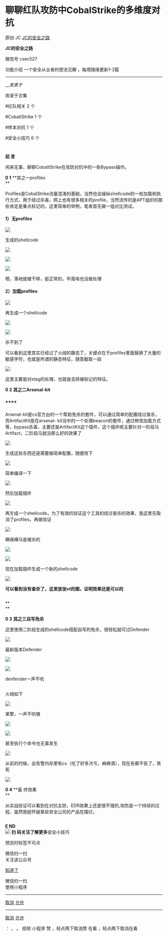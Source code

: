 #  聊聊红队攻防中CobalStrike的多维度对抗

原创 JC  [ JC的安全之路 ](javascript:void\(0\);)

**JC的安全之路** ![]()

微信号 csec527

功能介绍 一个安全从业者的想法见解 ，每周随缘更新1-2篇

____

___发表于_

收录于合集

#红队相关 2 个

#CobaltStrike 1 个

#样本对抗 1 个

#安全小技巧 6 个

  

  

#

**前 言**  
  

闲来无事，聊聊CobaltStrike在攻防对抗中的一些Bypass操作。

  

 **0 1** **其之一profiles  
**

  

Profiles是CobalStrike流量混淆的基础，当然也会操纵shellcode的一些加载和执行方式，用于绕过杀毒，网上也有很多相关的profile，当然流传的是APT组织的那些肯定是重点标记的，这里简单的举例，笔者首先做一组对比测试。

  

####  **1）无profiles**

![](https://raw.githubusercontent.com/tuchuang9/tc1/refs/heads/main/public/20230623141241.png)

生成的shellcode

![](https://raw.githubusercontent.com/tuchuang9/tc1/refs/heads/main/public/20230623141242.png)

![](https://raw.githubusercontent.com/tuchuang9/tc1/refs/heads/main/public/20230623141243.png)

![](https://raw.githubusercontent.com/tuchuang9/tc1/refs/heads/main/public/20230623141244.png)

嗯，落地就被干碎，挺正常的，毕竟啥也没做处理

####  **2）加载profiles**

![](https://raw.githubusercontent.com/tuchuang9/tc1/refs/heads/main/public/20230623141245.png)

再生成一个shellcode

![](https://raw.githubusercontent.com/tuchuang9/tc1/refs/heads/main/public/20230623141246.png)

![](https://raw.githubusercontent.com/tuchuang9/tc1/refs/heads/main/public/20230623141247.png)

杀不到了

可以看到这里其实已经过了火绒的静态了，关键点在于profiles里面替换了大量的敏感字符，也就是所谓的静态特征，随意截取一段

![](https://raw.githubusercontent.com/tuchuang9/tc1/refs/heads/main/public/20230623141248.png)

这里主要是对stag的处理，也就是去除被标记的特征。

  

 **0 2** **其之二Arsenal-kit**

###  ****

  

Arsenal-kit是cs官方出的一个帮助免杀的套件，可以通过简单的配置绕过查杀，而ArtifactKit是在arsenal-
kit当中的一个处理beacon的套件，通过修改加载方式等，bypass杀毒，主要还是ArtifactKit这个插件，这个插件呢主要针对一阶段马Artifact，二阶段马就没那么好的效果了

![](https://raw.githubusercontent.com/tuchuang9/tc1/refs/heads/main/public/20230623141249.png)

生成这些东西还是需要做简单配置，随便改下

![](https://raw.githubusercontent.com/tuchuang9/tc1/refs/heads/main/public/20230623141250.png)

简单编译一下

![](https://raw.githubusercontent.com/tuchuang9/tc1/refs/heads/main/public/20230623141251.png)

然后加载插件

![](https://raw.githubusercontent.com/tuchuang9/tc1/refs/heads/main/public/20230623141252.png)

再生成一个shellcode，为了有效的验证这个工具的绕过查杀的效果，我这里先取消了profiles，再做验证

![](https://raw.githubusercontent.com/tuchuang9/tc1/refs/heads/main/public/20230623141253.png)

确保裸马是被杀的

![](https://raw.githubusercontent.com/tuchuang9/tc1/refs/heads/main/public/20230623141254.png)

![](https://raw.githubusercontent.com/tuchuang9/tc1/refs/heads/main/public/20230623141255.png)

现在加载插件生成一个新的shellcode

![](https://raw.githubusercontent.com/tuchuang9/tc1/refs/heads/main/public/20230623141256.png)

 **可以看到没有查杀了，这里放张vt的图，证明效果还是可以的**

![]()

 **  
**

  

 **0 3** **其之三自写免杀**

  

  

这里使用二阶段生成的shellcode搭配自写的免杀，很轻松就可过Defender

![](https://raw.githubusercontent.com/tuchuang9/tc1/refs/heads/main/public/20230623141257.png)

最新版本Defender

![](https://raw.githubusercontent.com/tuchuang9/tc1/refs/heads/main/public/20230623141258.png)

![](https://raw.githubusercontent.com/tuchuang9/tc1/refs/heads/main/public/20230623141259.png)

denfender一声不吭

![]()

火绒如下

![](https://raw.githubusercontent.com/tuchuang9/tc1/refs/heads/main/public/20230623141300.png)

某擎，一声不吭嗷

![](https://raw.githubusercontent.com/tuchuang9/tc1/refs/heads/main/public/20230623141301.png)

![](https://raw.githubusercontent.com/tuchuang9/tc1/refs/heads/main/public/20230623141303.png)

甚至执行个命令也无事发生

![](https://raw.githubusercontent.com/tuchuang9/tc1/refs/heads/main/public/20230623141304.png)

从前的时候，会告警内存里有cs（吃了好多次亏，麻麻滴），现在告都不告了，笑死

  

![](https://raw.githubusercontent.com/tuchuang9/tc1/refs/heads/main/public/20230623141305.png)

  

  

  

 **0 4** **最 终效果  
**

  

  

从实战验证可以看到在对抗主防，EDR效果上还是很不错的,攻防是一个持续的过程，虽然我挺怀疑某些安全公司的产品在摆烂。  

  

  

![]()

  

  

  

  
 **E ND**  
![](https://raw.githubusercontent.com/tuchuang9/tc1/refs/heads/main/public/20230623141306.png) **扫
码关注了解更多**安全小技巧  
  

  

  

  

  
  

预览时标签不可点

微信扫一扫  
关注该公众号

[知道了](javascript:;)

微信扫一扫  
使用小程序

****

[取消](javascript:void\(0\);) [允许](javascript:void\(0\);)

****

[取消](javascript:void\(0\);) [允许](javascript:void\(0\);)

： ， 。   视频 小程序 赞 ，轻点两下取消赞 在看 ，轻点两下取消在看

